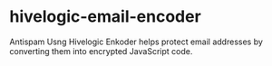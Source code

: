 hivelogic-email-encoder
=======================

Antispam Usng Hivelogic Enkoder helps protect email addresses by converting them into encrypted JavaScript code.
